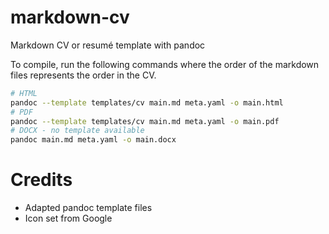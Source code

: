 # markdown-cv

Markdown CV or resumé template with pandoc

To compile, run the following commands where the order of the markdown files represents the order in the CV.

```bash
# HTML
pandoc --template templates/cv main.md meta.yaml -o main.html
# PDF
pandoc --template templates/cv main.md meta.yaml -o main.pdf
# DOCX - no template available
pandoc main.md meta.yaml -o main.docx
```

# Credits

- Adapted pandoc template files
- Icon set from Google
